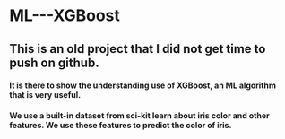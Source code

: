 # ML---XGBoost

## This is an old project that I did not get time to push on github.

#### It is there to show the understanding use of XGBoost, an ML algorithm that is very useful. 
#### We use a built-in dataset from sci-kit learn about iris color and other features. We use these features to predict the color of iris.
